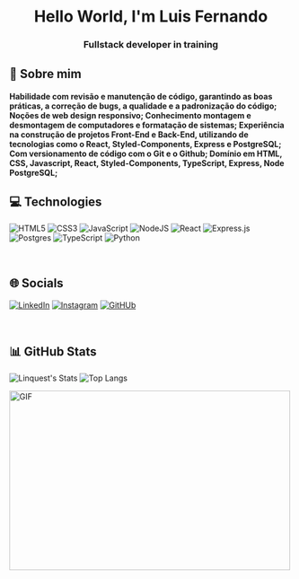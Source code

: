 <h1 align="center">Hello World, I'm Luis Fernando</h1>
<h3 align="center">Fullstack developer in training</h3>

## 🚀 Sobre mim
<h4> Habilidade com revisão e manutenção de código, garantindo as boas práticas, a correção de bugs, a qualidade e a padronização do código;
Noções de web design responsivo;
Conhecimento montagem e desmontagem de computadores e formatação de sistemas;
Experiência na construção de projetos Front-End e Back-End, utilizando de tecnologias como o React, Styled-Components, Express e PostgreSQL;
Com versionamento de código com o Git e o Github;
Domínio em HTML, CSS, Javascript, React, Styled-Components, TypeScript, Express, Node PostgreSQL;
</h4>

## 💻 Technologies
![HTML5](https://img.shields.io/badge/HTML5-%23E34F26.svg?style=for-the-badge&logo=html5&logoColor=white) ![CSS3](https://img.shields.io/badge/css3-%231572B6.svg?style=for-the-badge&logo=css3&logoColor=white) ![JavaScript](https://img.shields.io/badge/javascript-%23323330.svg?style=for-the-badge&logo=javascript&logoColor=%23F7DF1E) ![NodeJS](https://img.shields.io/badge/node.js-6DA55F?style=for-the-badge&logo=node.js&logoColor=white) ![React](https://img.shields.io/badge/react-%2320232a.svg?style=for-the-badge&logo=react&logoColor=%2361DAFB) ![Express.js](https://img.shields.io/badge/express.js-%23404d59.svg?style=for-the-badge&logo=express&logoColor=%2361DAFB) ![Postgres](https://img.shields.io/badge/postgres-%23316192.svg?style=for-the-badge&logo=postgresql&logoColor=white) ![TypeScript](https://img.shields.io/badge/typescript-%23007ACC.svg?style=for-the-badge&logo=typescript&logoColor=white) ![Python](https://img.shields.io/badge/python-3670A0?style=for-the-badge&logo=python&logoColor=ffdd54) 

<br>

## 🌐 Socials
[![LinkedIn](https://img.shields.io/badge/linkedin-%230077B5.svg?style=for-the-badge&logo=linkedin&logoColor=white)](https://www.linkedin.com/in/luis-fernando-alves-pereira-ab7076186/) [![Instagram](https://img.shields.io/badge/Instagram-%23E4405F.svg?style=for-the-badge&logo=Instagram&logoColor=white)](https://instagram.com/lobonalua?igshid=OGQ5ZDc2ODk2ZA==) [![GitHUb](https://img.shields.io/badge/GitHub-100000?style=for-the-badge&logo=github&logoColor=white)](https://github.com/Linquest)

<br>

## 📊 GitHub Stats
![Linquest's Stats](https://github-readme-stats.vercel.app/api?username=Linquest&theme=vue-dark&show_icons=true&hide_border=true&count_private=true) ![Top Langs](https://github-readme-stats-git-masterrstaa-rickstaa.vercel.app/api/top-langs/?username=Linquest&bg_color=000&border_color=30A3DC&title_color=E94D5F&text_color=FFF)

 <img align="center" alt="GIF" src="https://github.com/abhisheknaiidu/abhisheknaiidu/blob/master/code.gif?raw=true" width="500" height="320" /> 

<!--
**Linquest/Linquest** is a ✨ _special_ ✨ repository because its `README.md` (this file) appears on your GitHub profile.

Here are some ideas to get you started:

- 🔭 I’m currently working on ...
- 🌱 I’m currently learning ...
- 👯 I’m looking to collaborate on ...
- 🤔 I’m looking for help with ...
- 💬 Ask me about ...
- 📫 How to reach me: ...
- 😄 Pronouns: ...
- ⚡ Fun fact: ...
-->
